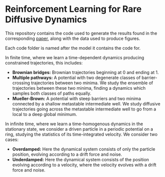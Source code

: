 # Reinforcement Learning for Rare Diffusive Dynamics
 
This repository contains the code used to generate the results found in the corresponding [paper](https://arxiv.org/abs/2105.04321), along with the data used to produce figures.

Each code folder is named after the model it contains the code for.

In finite time, where we learn a time-dependent dynamics producing constrained trajectories, this includes:
+ **Brownian bridges:** Brownian trajectories beginning at 0 and ending at 1.
+ **Multiple pathways:** A potential with two degenerate classes of barrier-crossing trajectories between two minima. We study the ensemble of trajectories between these two minima, finding a dynamics which samples both classes of paths equally.
+ **Mueller-Brown:** A potential with steep barriers and two minima connected by a shallow metastable intermediate well. We study diffusive trajectories going across the metastable intermediate well to go from a local to a deep global minimum.

In infinite time, where we learn a time-homogenous dynamics in the stationary state, we consider a driven particle in a periodic potential on a ring, studying the statistics of its time-integrated velocity. We consider two cases:
+ **Overdamped:** Here the dynamical system consists of only the particle position, evolving according to a drift force and noise.
+ **Underdamped:** Here the dynamical system consists of the position evolving according to a velocity, where the velocity evolves with a drift force and noise.